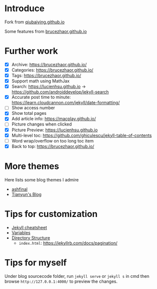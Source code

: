 # Introduce

Fork from [qiubaiying.github.io](https://github.com/qiubaiying/qiubaiying.github.io)

Some features from [brucezhaor.github.io](https://github.com/BruceZhaoR/brucezhaor.github.io)

# Further work

- [x] Archive: https://brucezhaor.github.io/
- [x] Categories: https://brucezhaor.github.io/
- [x] Tags: https://brucezhaor.github.io/
- [x] Support math using MathJax
- [x] Search: https://lucienhsu.github.io -> https://github.com/androiddevelop/jekyll-search
- [x] Accurate post time to minute: https://learn.cloudcannon.com/jekyll/date-formatting/
- [ ] Show access number
- [x] Show total pages
- [x] Add article info: https://macplay.github.io/
- [ ] Picture changes when clicked
- [x] Picture Preview: https://lucienhsu.github.io
- [x] Multi-level toc: https://github.com/ghiculescu/jekyll-table-of-contents
- [ ] Word wrap/overflow on too long toc item
- [x] Back to top: https://brucezhaor.github.io/

# More themes

Here lists some blog themes I admire

- [ashfinal](https://macplay.github.io/)
- [Tianyun's Blog](https://doowzs.com/blog/)

# Tips for customization

- [Jekyll cheatsheet](https://devhints.io/jekyll)
- [Variables](https://jekyllrb.com/docs/variables/)
- [Directory Structure](https://jekyllrb.com/docs/structure/)
  - `index.html`: https://jekyllrb.com/docs/pagination/


# Tips for myself

Under blog sourcecode folder, run `jekyll serve` or `jekyll s` in cmd then browse `http://127.0.0.1:4000/` to preview the changes.

